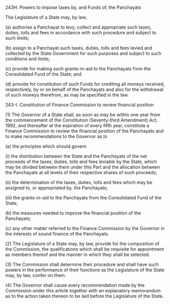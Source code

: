 243H. Powers to impose taxes by, and Funds of, the Panchayats

The Legislature of a State may, by law,

(a) authorise a Panchayat to levy, collect and appropriate such taxes, duties, tolls and fees in accordance with such procedure and subject to such limits;

(b) assign to a Panchayat such taxes, duties, tolls and fees levied and collected by the State Government for such purposes and subject to such conditions and limits;

(c) provide for making such grants-in-aid to the Panchayats from the Consolidated Fund of the State; and

(d) provide for constitution of such Funds for crediting all moneys received, respectively, by or on behalf of the Panchayats and also for the withdrawal of such moneys therefrom, as may be specified in the law.

243-I. Constitution of Finance Commission to review financial position

(1) The Governor of a State shall, as soon as may be within one year from the commencement of the Constitution (Seventy-third Amendment) Act, 1992, and thereafter at the expiration of every fifth year, constitute a Finance Commission to review the financial position of the Panchayats and to make recommendations to the Governor as to

(a) the principles which should govern

(i) the distribution between the State and the Panchayats of the net proceeds of the taxes, duties, tolls and fees leviable by the State, which may be divided between them under this Part and the allocation between the Panchayats at all levels of their respective shares of such proceeds;

(ii) the determination of the taxes, duties, tolls and fees which may be assigned to, or appropriated by, the Panchayats;

(iii) the grants-in-aid to the Panchayats from the Consolidated Fund of the State;

(b) the measures needed to improve the financial position of the Panchayats;

(c) any other matter referred to the Finance Commission by the Governor in the interests of sound finance of the Panchayats.

(2) The Legislature of a State may, by law, provide for the composition of the Commission, the qualifications which shall be requisite for appointment as members thereof and the manner in which they shall be selected.

(3) The Commission shall determine their procedure and shall have such powers in the performance of their functions as the Legislature of the State may, by law, confer on them.

(4) The Governor shall cause every recommendation made by the Commission under this article together with an explanatory memorandum as to the action taken thereon to be laid before the Legislature of the State.

